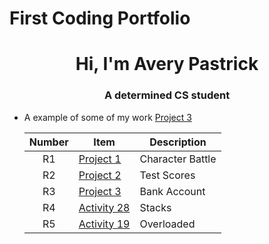 # First Coding Portfolio
<h1 align="center"> Hi, I'm Avery Pastrick</h1>
<h3 align="center"> A determined CS student</h1> 

- A example of some of my work [Project 3](https://github.com/AveryPastrick/CSWork/tree/0772475d379d2339128aa79c5cca03fc3e9c104c/Project%203)

  | Number | Item | Description |
  |:------: | ---- | ----------- |
  | R1 | [Project 1](https://github.com/AveryPastrick/CSWork/tree/0772475d379d2339128aa79c5cca03fc3e9c104c/Project_1) | Character Battle |
  | R2 | [Project 2](https://github.com/AveryPastrick/CSWork/tree/0772475d379d2339128aa79c5cca03fc3e9c104c/Project%202) | Test Scores |
  | R3 | [Project 3](https://github.com/AveryPastrick/CSWork/tree/0772475d379d2339128aa79c5cca03fc3e9c104c/Project%203) | Bank Account |
  | R4 | [Activity 28](https://github.com/AveryPastrick/CSWork/tree/0772475d379d2339128aa79c5cca03fc3e9c104c/ClassAct%2028) | Stacks |
  | R5 | [Activity 19](https://github.com/AveryPastrick/CSWork/tree/0772475d379d2339128aa79c5cca03fc3e9c104c/Act19) | Overloaded |
  
